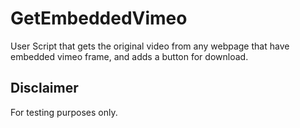 # GetEmbeddedVimeo
User Script that gets the original video from any webpage that have embedded vimeo frame, and adds a button for download.

Disclaimer
-
For testing purposes only.
